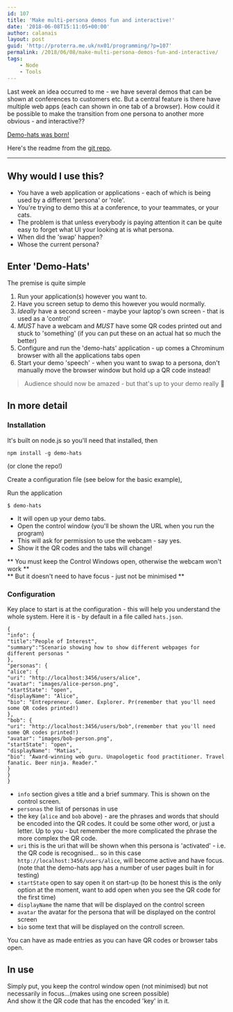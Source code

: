 ```yaml
---
id: 107
title: 'Make multi-persona demos fun and interactive!'
date: '2018-06-08T15:11:05+00:00'
author: calanais
layout: post
guid: 'http://proterra.me.uk/nx01/programming/?p=107'
permalink: /2018/06/08/make-multi-persona-demos-fun-and-interactive/
tags:
    - Node
    - Tools
---
```


Last week an idea occurred to me - we have several demos that can be shown at conferences to customers etc. But a central feature is there have multiple web apps (each can shown in one tab of a browser). How could it be possible to make the transition from one persona to another more obvious - and interactive??

[Demo-hats was born!](https://www.npmjs.com/package/demo-hats)

Here's the readme from the [git repo](https://github.com/ampretia/demo-hats).

- - - - - -

## Why would I use this?

- You have a web application or applications - each of which is being used by a different 'persona' or 'role'.
- You're trying to demo this at a conference, to your teammates, or your cats.
- The problem is that unless everybody is paying attention it can be quite easy to forget what UI your looking at is what persona.
- When did the 'swap' happen?
- Whose the current persona?

## Enter 'Demo-Hats'

The premise is quite simple

1. Run your application(s) however you want to.
2. Have you screen setup to demo this however you would normally.
3. *Ideally* have a second screen - maybe your laptop's own screen - that is used as a 'control'
4. *MUST* have a webcam and *MUST* have some QR codes printed out and stuck to 'something' (if you can put these on an actual hat so much the better)
5. Configure and run the 'demo-hats' application - up comes a Chrominum browser with all the applications tabs open
6. Start your demo 'speech' - when you want to swap to a persona, don't manually move the browser window but hold up a QR code instead!

> Audience should now be amazed - but that's up to your demo really 🙂

## In more detail

### Installation

It's built on node.js so you'll need that installed, then

```
npm install -g demo-hats

```

(or clone the repo!)

Create a configuration file (see below for the basic example),

Run the application

```
$ demo-hats

```

- It will open up your demo tabs.
- Open the control window (you'll be shown the URL when you run the program)
- This will ask for permission to use the webcam - say yes.
- Show it the QR codes and the tabs will change!

\*\* You must keep the Control Windows open, otherwise the webcam won't work \*\*  
\*\* But it doesn't need to have focus - just not be minimised \*\*

### Configuration

Key place to start is at the configuration - this will help you understand the whole system. Here it is - by default in a file called `hats.json`.

```
{
"info": {
"title":"People of Interest",
"summary":"Scenario showing how to show different webpages for different personas "
},
"personas": {
"alice": {
"uri": "http://localhost:3456/users/alice",
"avatar": "images/alice-person.png",
"startState": "open",
"displayName": "Alice",
"bio": "Entrepreneur. Gamer. Explorer. Pr(remember that you'll need some QR codes printed!)
},
"bob": {
"uri": "http://localhost:3456/users/bob",(remember that you'll need some QR codes printed!)
"avatar": "images/bob-person.png",
"startState": "open",
"displayName": "Matias",
"bio": "Award-winning web guru. Unapologetic food practitioner. Travel fanatic. Beer ninja. Reader."
}
}
}

```

- `info` section gives a title and a brief summary. This is shown on the control screen.
- `personas` the list of personas in use
- the key (`alice` and `bob` above) - are the phrases and words that should be encoded into the QR codes. It could be some other word, or just a letter. Up to you - but remember the more complicated the phrase the more complex the QR code.
- `uri` this is the uri that will be shown when this persona is 'activated' - i.e. the QR code is recognised... so in this case `http://localhost:3456/users/alice`, will become active and have focus. (note that the demo-hats app has a number of user pages built in for testing)
- `startState` open to say open it on start-up (to be honest this is the only option at the moment, want to add open when you see the QR code for the first time)
- `displayName` the name that will be displayed on the control screen
- `avatar` the avatar for the persona that will be displayed on the control screen
- `bio` some text that will be displayed on the controll screen.

You can have as made entries as you can have QR codes or browser tabs open.

## In use

Simply put, you keep the control window open (not minimised) but not necessarily in focus...(makes using one screen possible)  
And show it the QR code that has the encoded 'key' in it.